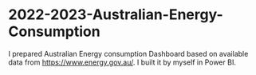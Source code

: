 # 2022-2023-Australian-Energy-Consumption
I prepared Australian Energy consumption Dashboard based on available data from https://www.energy.gov.au/. I built it by myself in Power BI. 
